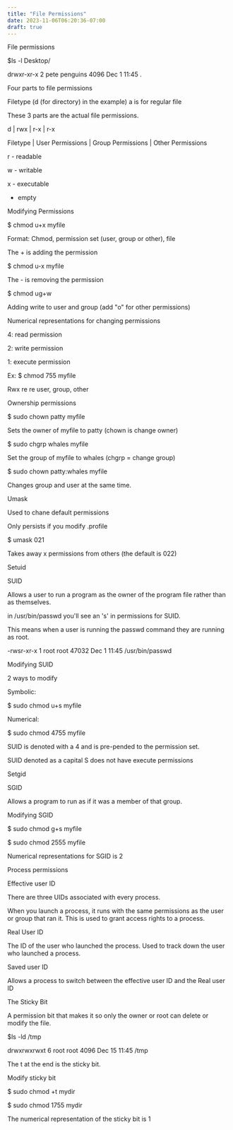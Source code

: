 ```yaml
---
title: "File Permissions"
date: 2023-11-06T06:20:36-07:00
draft: true
---
```

File permissions

$ls -l Desktop/

drwxr-xr-x 2 pete penguins 4096 Dec 1 11:45 .

Four parts to file permissions

Filetype (d (for directory) in the example) a is for regular file

These 3 parts are the actual file permissions.

d | rwx | r-x | r-x

Filetype | User Permissions | Group Permissions | Other Permissions

r - readable

w - writable

x - executable

-  empty

Modifying Permissions

$ chmod u+x myfile

Format: Chmod, permission set (user, group or other), file

The + is adding the permission

$ chmod u-x myfile

The - is removing the permission

$ chmod ug+w

Adding write to user and group (add "o" for other permissions)

Numerical representations for changing permissions

4: read permission

2: write permission

1: execute permission

Ex: $ chmod 755 myfile

Rwx re re user, group, other

Ownership permissions

$ sudo chown patty myfile

Sets the owner of myfile to patty (chown is change owner)

$ sudo chgrp whales myfile

Set the group of myfile to whales (chgrp = change group)

$ sudo chown patty:whales myfile

Changes group and user at the same time.

Umask

Used to chane default permissions

Only persists if you modify .profile

$ umask 021

Takes away x permissions from others (the default is 022)

Setuid

SUID

Allows a user to run a program as the owner of the program file rather than as themselves.

in /usr/bin/passwd you'll see an 's' in permissions for SUID.

This means when a user is running the passwd command they are running as root.

-rwsr-xr-x 1 root root 47032 Dec 1 11:45 /usr/bin/passwd

Modifying SUID

2 ways to modify

Symbolic:

$ sudo chmod u+s myfile

Numerical:

$ sudo chmod 4755 myfile

SUID  is denoted with a 4 and is pre-pended to the permission set.

SUID denoted as a capital S does not have execute permissions

Setgid

SGID

Allows a program to run as if it was a member of that group.

Modifying SGID

$ sudo chmod g+s myfile

$ sudo chmod 2555 myfile

Numerical representations for SGID is 2

Process permissions

Effective user ID

There are three UIDs associated with every process.

When you launch a process, it runs with the same permissions as the user or group that ran it.  This is used to grant access rights to a process.

Real User ID

The ID of the user who launched the process. Used to track down the user who launched a process.

Saved user ID

Allows a process to switch between the effective user ID and the Real user ID

The Sticky Bit

A permission bit that makes it so only the owner  or root can delete or modify the file.

$ls -ld /tmp

drwxrwxrwxt 6 root root 4096 Dec 15 11:45 /tmp

The t at the end is the sticky bit.

Modify sticky bit

$ sudo chmod +t mydir

$ sudo chmod 1755 mydir

The numerical representation of the sticky bit is 1
